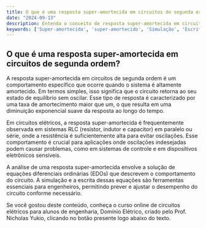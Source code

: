 ```yaml
---
title: O que é uma resposta super-amortecida em circuitos de segunda ordem?
date: "2024-09-13"
description: Entenda o conceito de resposta super-amortecida em circuitos de segunda ordem e sua importância na análise de sistemas elétricos.
keywords: ['Super-amortecida', 'super-amortecido', 'Simulação', 'Escrita', 'EDO', 'resposta', 'paralelo']
---
```


## O que é uma resposta super-amortecida em circuitos de segunda ordem?

A resposta super-amortecida em circuitos de segunda ordem é um comportamento específico que ocorre quando o sistema é altamente amortecido. Em termos simples, isso significa que o circuito retorna ao seu estado de equilíbrio sem oscilar. Esse tipo de resposta é caracterizado por uma taxa de amortecimento maior que um, o que resulta em uma diminuição exponencial suave da resposta ao longo do tempo.

Em circuitos elétricos, a resposta super-amortecida é frequentemente observada em sistemas RLC (resistor, indutor e capacitor) em paralelo ou série, onde a resistência é suficientemente alta para evitar oscilações. Esse comportamento é crucial para aplicações onde oscilações indesejadas podem causar problemas, como em sistemas de controle e em dispositivos eletrônicos sensíveis.

A análise de uma resposta super-amortecida envolve a solução de equações diferenciais ordinárias (EDOs) que descrevem o comportamento do circuito. A simulação e a escrita dessas equações são ferramentas essenciais para engenheiros, permitindo prever e ajustar o desempenho do circuito conforme necessário.

Se você gostou deste conteúdo, conheça o curso online de circuitos elétricos para alunos de engenharia, Domínio Elétrico, criado pelo Prof. Nicholas Yukio, clicando no botão presente logo abaixo do texto.